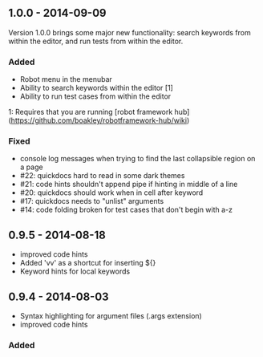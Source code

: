 ## 1.0.0 - 2014-09-09

Version 1.0.0 brings some major new functionality: search keywords
from within the editor, and run tests from within the editor.

### Added

* Robot menu in the menubar
* Ability to search keywords within the editor [1]
* Ability to run test cases from within the editor

1: Requires that you are running [robot framework hub]
   (https://github.com/boakley/robotframework-hub/wiki)

### Fixed
* console log messages when trying to find the last
  collapsible region on a page
* #22: quickdocs hard to read in some dark themes
* #21: code hints shouldn't append pipe if hinting in middle of a line
* #20: quickdocs should work when in cell after keyword
* #17: quickdocs needs to "unlist" arguments
* #14: code folding broken for test cases that don't begin with a-z

## 0.9.5 - 2014-08-18
* improved code hints
* Added 'vv' as a shortcut for inserting ${}
* Keyword hints for local keywords

## 0.9.4 - 2014-08-03
* Syntax highlighting for argument files (.args extension)
* improved code hints

### Added


